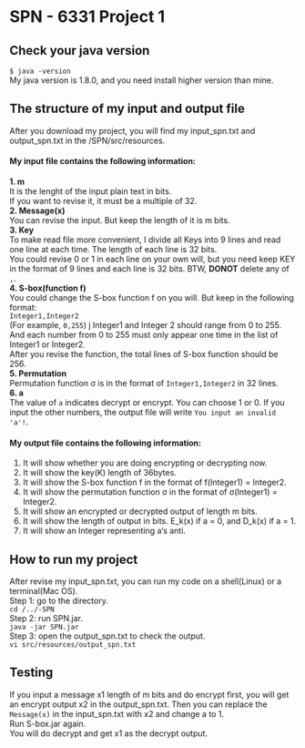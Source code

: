 # SPN - 6331 Project 1
## Check your java version
`$ java -version`    
My java version is 1.8.0, and you need install higher version than mine.   
## The structure of my input and output file
After you download my project, you will find my input_spn.txt and output_spn.txt in the /SPN/src/resources.  
#### My input file contains the following information:  
**1. m**  
It is the lenght of the input plain text in bits.  
If you want to revise it, it must be a multiple of 32.  
**2. Message(x)**  
You can revise the input. But keep the length of it is m bits.   
**3. Key**   
To make read file more convenient, I divide all Keys into 9 lines and read one line at each time. The length of each line is 32 bits.   
You could revise 0 or 1 in each line on your own will, but you need keep KEY in the format of 9 lines and each line is 32 bits. BTW, **DONOT** delete any of `,`.  
**4. S-box(function f)**  
You could change the S-box function f on you will. But keep in the following format:  
`Integer1,Integer2`  
(For example, `0,255`)  j 
Integer1 and Integer 2 should range from 0 to 255. And each number from 0 to 255 must only appear one time in the list of Integer1 or Integer2.  
After you revise the function, the total lines of S-box function should be 256.  
**5. Permutation**  
Permutation function σ is in the format of `Integer1,Integer2` in 32 lines.  
**6. a**   
The value of `a` indicates decrypt or encrypt. You can choose 1 or 0. If you input the other numbers, the output file will write `You input an invalid 'a'!`.  
#### My output file contains the following information:
1. It will show whether you are doing encrypting or decrypting now.    
2. It will show the key(K) length of 36bytes.  
3. It will show the S-box function f in the format of f(Integer1) = Integer2.  
4. It will show the permutation function σ in the format of σ(Integer1) = Integer2.  
5. It will show an encrypted or decrypted output of length m bits.  
6. It will show the length of output in bits. E_k(x) if a = 0, and D_k(x) if a = 1. 
7. It will show an Integer representing a‘s anti.  
## How to run my project
After revise my input_spn.txt, you can run my code on a shell(Linux) or a terminal(Mac OS).   
Step 1: go to the directory.   
`cd /../-SPN`   
Step 2: run SPN.jar.   
`java -jar SPN.jar`      
Step 3: open the output_spn.txt to check the output.  
`vi src/resources/output_spn.txt`    
## Testing
If you input a message x1 length of m bits and do encrypt first, you will get an encrypt output x2 in the output_spn.txt. Then you can replace the `Message(x)` in the input_spn.txt with x2 and change a to 1.   
Run S-box.jar again.  
You will do decrypt and get x1 as the decrypt output.
